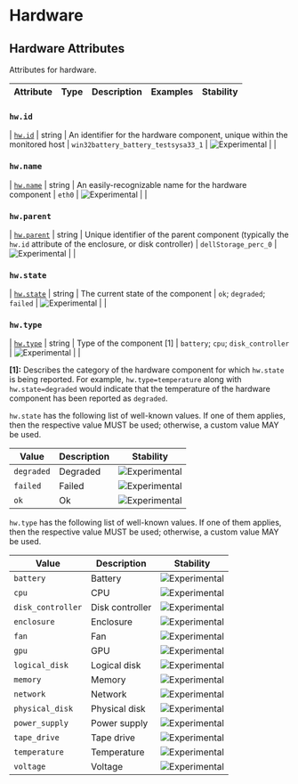 <!--- Hugo front matter used to generate the website version of this page:
--->

<!-- NOTE: THIS FILE IS AUTOGENERATED. DO NOT EDIT BY HAND. -->
<!-- see templates/registry/markdown/attribute_namespace.md.j2 -->

# Hardware

## Hardware Attributes

Attributes for hardware.

| Attribute | Type | Description | Examples | Stability |
| --------- | ---- | ----------- | -------- | --------- |

### `hw.id`

<a id="`hw.id`"></a>

| [`hw.id`](#`hw.id`) | string | An identifier for the hardware component, unique within the monitored host | `win32battery_battery_testsysa33_1` | ![Experimental](https://img.shields.io/badge/-experimental-blue) | |

### `hw.name`

<a id="`hw.name`"></a>

| [`hw.name`](#`hw.name`) | string | An easily-recognizable name for the hardware component | `eth0` | ![Experimental](https://img.shields.io/badge/-experimental-blue) | |

### `hw.parent`

<a id="`hw.parent`"></a>

| [`hw.parent`](#`hw.parent`) | string | Unique identifier of the parent component (typically the `hw.id` attribute of the enclosure, or disk controller) | `dellStorage_perc_0` | ![Experimental](https://img.shields.io/badge/-experimental-blue) | |

### `hw.state`

<a id="`hw.state`"></a>

| [`hw.state`](#`hw.state`) | string | The current state of the component | `ok`; `degraded`; `failed` | ![Experimental](https://img.shields.io/badge/-experimental-blue) | |

### `hw.type`

<a id="`hw.type`"></a>

| [`hw.type`](#`hw.type`) | string | Type of the component [1] | `battery`; `cpu`; `disk_controller` | ![Experimental](https://img.shields.io/badge/-experimental-blue) | |

**[1]:** Describes the category of the hardware component for which `hw.state` is being reported. For example, `hw.type=temperature` along with `hw.state=degraded` would indicate that the temperature of the hardware component has been reported as `degraded`.

`hw.state` has the following list of well-known values. If one of them applies, then the respective value MUST be used; otherwise, a custom value MAY be used.

| Value      | Description | Stability                                                        |
| ---------- | ----------- | ---------------------------------------------------------------- |
| `degraded` | Degraded    | ![Experimental](https://img.shields.io/badge/-experimental-blue) |
| `failed`   | Failed      | ![Experimental](https://img.shields.io/badge/-experimental-blue) |
| `ok`       | Ok          | ![Experimental](https://img.shields.io/badge/-experimental-blue) |

`hw.type` has the following list of well-known values. If one of them applies, then the respective value MUST be used; otherwise, a custom value MAY be used.

| Value             | Description     | Stability                                                        |
| ----------------- | --------------- | ---------------------------------------------------------------- |
| `battery`         | Battery         | ![Experimental](https://img.shields.io/badge/-experimental-blue) |
| `cpu`             | CPU             | ![Experimental](https://img.shields.io/badge/-experimental-blue) |
| `disk_controller` | Disk controller | ![Experimental](https://img.shields.io/badge/-experimental-blue) |
| `enclosure`       | Enclosure       | ![Experimental](https://img.shields.io/badge/-experimental-blue) |
| `fan`             | Fan             | ![Experimental](https://img.shields.io/badge/-experimental-blue) |
| `gpu`             | GPU             | ![Experimental](https://img.shields.io/badge/-experimental-blue) |
| `logical_disk`    | Logical disk    | ![Experimental](https://img.shields.io/badge/-experimental-blue) |
| `memory`          | Memory          | ![Experimental](https://img.shields.io/badge/-experimental-blue) |
| `network`         | Network         | ![Experimental](https://img.shields.io/badge/-experimental-blue) |
| `physical_disk`   | Physical disk   | ![Experimental](https://img.shields.io/badge/-experimental-blue) |
| `power_supply`    | Power supply    | ![Experimental](https://img.shields.io/badge/-experimental-blue) |
| `tape_drive`      | Tape drive      | ![Experimental](https://img.shields.io/badge/-experimental-blue) |
| `temperature`     | Temperature     | ![Experimental](https://img.shields.io/badge/-experimental-blue) |
| `voltage`         | Voltage         | ![Experimental](https://img.shields.io/badge/-experimental-blue) |
